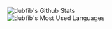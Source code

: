 ![dubfib's Github Stats](https://github-readme-stats.vercel.app/api?username=dubfib&theme=city_lights&show_icons=true)  
![dubfib's Most Used Languages](https://github-readme-stats.vercel.app/api/top-langs/?username=dubfib&layout=compact&theme=city_lights)
